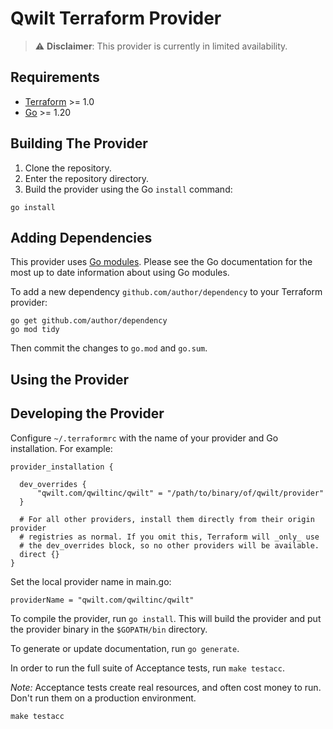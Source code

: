 # Qwilt Terraform Provider

> ⚠️ **Disclaimer**: This provider is currently in limited availability. 

## Requirements

- [Terraform](https://developer.hashicorp.com/terraform/downloads) >= 1.0
- [Go](https://golang.org/doc/install) >= 1.20

## Building The Provider

1. Clone the repository.
1. Enter the repository directory.
1. Build the provider using the Go `install` command:

```shell
go install
```

## Adding Dependencies

This provider uses [Go modules](https://github.com/golang/go/wiki/Modules).
Please see the Go documentation for the most up to date information about using Go modules.

To add a new dependency `github.com/author/dependency` to your Terraform provider:

```shell
go get github.com/author/dependency
go mod tidy
```

Then commit the changes to `go.mod` and `go.sum`.

## Using the Provider

## Developing the Provider

Configure `~/.terraformrc` with the name of your provider and Go
installation. For example:

```
provider_installation {

  dev_overrides {
      "qwilt.com/qwiltinc/qwilt" = "/path/to/binary/of/qwilt/provider"
  }

  # For all other providers, install them directly from their origin provider
  # registries as normal. If you omit this, Terraform will _only_ use
  # the dev_overrides block, so no other providers will be available.
  direct {}
}
```
Set the local provider name in main.go:
```
providerName = "qwilt.com/qwiltinc/qwilt"
```

To compile the provider, run `go install`. This will build the provider and put the provider binary in the `$GOPATH/bin` directory.

To generate or update documentation, run `go generate`.

In order to run the full suite of Acceptance tests, run `make testacc`.

*Note:* Acceptance tests create real resources, and often cost money to run. Don't run them on a production environment.

```shell
make testacc
```
